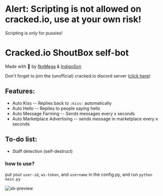 # Alert: Scripting is not allowed on cracked.io, use at your own risk!
Scripting is only for pussies!

# Cracked.io ShoutBox self-bot

Made with :sparkling_heart:	by [fknMega](https://cracked.io/fknMega) & [IndigoSon](https://cracked.io/IndigoSon)

Don't forget to join the (unofficial) cracked.io discord server ([click here](https://discord.gg/Ec4QECeTx6))

## Features:

- Auto Kiss -- Replies back to `:kiss:` automatically
- Auto Hello -- Replies to people saying hello
- Auto Message Farming -- Sends messages every x seconds
- Auto Marketplace Advertising -- sends message in marketplace every x seconds

## To-do list:

- Staff detection (self-destruct)


### how to use?

put your `user-id`, `ws-token`, and `username` in the config.py,
and run `python main.py`

![sb-preview](https://media.discordapp.net/attachments/1028954895325351966/1028992082343379004/unknown.png)

